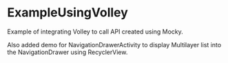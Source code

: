 # ExampleUsingVolley
Example of integrating Volley to call API created using Mocky.

Also added demo for NavigationDrawerActivity to display Multilayer list into the NavigationDrawer using RecyclerView.
